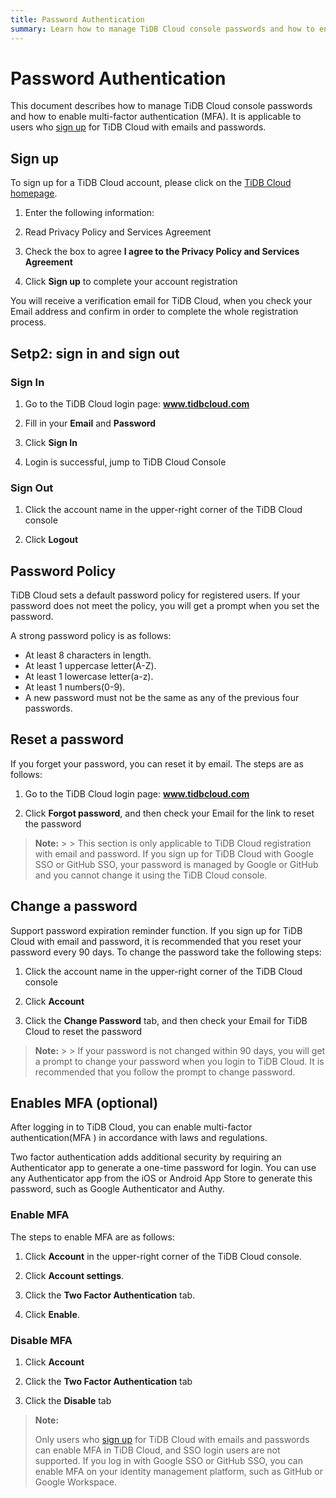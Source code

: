 ```yaml
---
title: Password Authentication
summary: Learn how to manage TiDB Cloud console passwords and how to enable multi-factor authentication (MFA).
---
```


# Password Authentication

This document describes how to manage TiDB Cloud console passwords and how to enable multi-factor authentication (MFA). It is applicable to users who [sign up](https://tidbcloud.com/free-trial) for TiDB Cloud with emails and passwords.

## Sign up

To sign up for a TiDB Cloud account, please click on the [TiDB Cloud homepage](https://tidbcloud.com/signup).

1. Enter the following information:

2. Read Privacy Policy and Services Agreement

3. Check the box to agree **I agree to the Privacy Policy and Services Agreement**

4. Click **Sign up** to complete your account registration

You will receive a verification email for TiDB Cloud, when you check your Email address and confirm in order to complete the whole registration process.

## Setp2: sign in and sign out

### Sign In

1. Go to the TiDB Cloud login page: **www.tidbcloud.com**

2. Fill in your **Email** and **Password**

3. Click **Sign In**

4. Login is successful, jump to TiDB Cloud Console

### Sign Out

1. Click the account name in the upper-right corner of the TiDB Cloud console

2. Click **Logout**

## Password Policy

TiDB Cloud sets a default password policy for registered users. If your password does not meet the policy, you will get a prompt when you set the password.

A strong password policy is as follows:

- At least 8 characters in length.
- At least 1 uppercase letter(A-Z).
- At least 1 lowercase letter(a-z).
- At least 1 numbers(0-9).
- A new password must not be the same as any of the previous four passwords.

## Reset a password

If you forget your password, you can reset it by email. The steps are as follows:

1. Go to the TiDB Cloud login page: **www.tidbcloud.com**

2. Click **Forgot password**, and then check your Email for the link to reset the password

> **Note:**
    >
    > This section is only applicable to TiDB Cloud registration with email and password. If you sign up for TiDB Cloud with Google SSO or GitHub SSO, your password is managed by Google or GitHub and you cannot change it using the TiDB Cloud console.

## Change a password

Support password expiration reminder function. If you sign up for TiDB Cloud with email and password, it is recommended that you reset your password every 90 days. To change the password take the following steps: 

1. Click the account name in the upper-right corner of the TiDB Cloud console

2. Click **Account**

3. Click the **Change Password** tab, and then check your Email for TiDB Cloud to reset the password

> **Note:**
    >
    > If your password is not changed within 90 days, you will get a prompt to change your password when you login to TiDB Cloud. It is recommended that you follow the prompt to change password.

## Enables MFA (optional)

After logging in to TiDB Cloud, you can enable multi-factor authentication(MFA ) in accordance with laws and regulations.

Two factor authentication adds additional security by requiring an Authenticator app to generate a one-time password for login. You can use any Authenticator app from the iOS or Android App Store to generate this password, such as Google Authenticator and Authy.

### Enable MFA

The steps to enable MFA are as follows:

1. Click <MDSvgIcon name="icon-top-account-settings" /> **Account** in the upper-right corner of the TiDB Cloud console.

2. Click **Account settings**.

3. Click the **Two Factor Authentication** tab.

4. Click **Enable**.

### Disable MFA

1. Click **Account**

2. Click the **Two Factor Authentication** tab

3. Click the **Disable** tab

> **Note:**
>
> Only users who [sign up](https://tidbcloud.com/free-trial) for TiDB Cloud with emails and passwords can enable MFA in TiDB Cloud, and SSO login users are not supported. If you log in with Google SSO or GitHub SSO, you can enable MFA on your identity management platform, such as GitHub or Google Workspace.